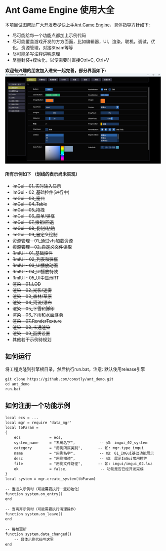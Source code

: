 # Ant Game Engine 使用大全
本项目试图帮助广大开发者尽快上手[Ant Game Engine](https://github.com/ejoy/ant)，具体指导方针如下:
* 尽可能给每一个功能点都加上示例代码
* 尽可能覆盖游戏开发的方方面面，比如编辑器，UI，渲染，联机，调试，优化，资源管理，对接Steam等等
* 尽可能多写注释讲明原理
* 尽量封装+模块化，以便需要时直接Ctrl+C, Ctrl+V


**欢迎有兴趣的朋友加入进来一起完善，部分界面如下:**
![界面预览](./img/icon.png)

#### 所有示例如下 （划线的表示尚未实现）
* ~~ImGui - 01_实时输入显示~~
* ImGui - 02_基础控件(进行中)
* ~~ImGui - 03_窗口~~
* ~~ImGui - 04_Table~~
* ~~ImGui - 05_拖拽~~
* ~~ImGui - 06_菜单/弹框~~
* ~~ImGui - 07_撤销/回退~~
* ~~ImGui - 08_复制/粘贴~~
* ~~ImGui - 09_自定义绘制~~
* ~~资源管理 - 01_通过vfs加载资源~~
* ~~资源管理 - 02_自定义文件读取~~
* ~~RmlUI - 01_基础控件~~
* ~~RmlUI - 02_列表和弹框~~
* ~~RmlUI - 03_UI播放动画~~
* ~~RmlUI - 04_UI播放特效~~
* ~~RmlUI - 05_UI中显示RT~~
* ~~渲染 - 01_LOD~~
* ~~渲染 - 02_光影/迷雾~~
* ~~渲染 - 03_森林/草原~~
* ~~渲染 - 04_河流/瀑布~~
* ~~渲染 - 05_下雪和脚印~~
* ~~渲染 - 06_下雨和水面涟漪~~
* ~~渲染 - 07_RenderTexture~~
* ~~渲染 - 08_卡通渲染~~
* ~~渲染 - 09_画质设置~~
* 其他若干示例待规划


## 如何运行
将工程克隆到引擎根目录，然后执行run.bat，注意: 默认使用release引擎
```
git clone https://github.com/constly/ant_demo.git
cd ant_demo
run.bat 
```


## 如何注册一个功能示例
```
local ecs = ...
local mgr = require "data_mgr"
local tbParam = 
{
    ecs             = ecs,
    system_name     = "系统名字",           -- 如: imgui_02_system
    category        = "用例所属类别",       -- 如: mgr.type_imgui
    name            = "用例名字",           -- 如: 01_ImGui基础功能展示
    desc            = "用例描述",           -- 如: 展示ImGui常用控件
    file            = "用例文件路径",       -- 如: imgui/imgui_02.lua
    ok              = false,               -- 功能是否已经开发完成
}
local system = mgr.create_system(tbParam)

-- 当进入示例时（可能需要执行一些初始化）
function system.on_entry()
end

-- 当离开示例时（可能需要执行清理操作）
function system.on_leave()
end

-- 每帧更新
function system.data_changed()
    -- 具体示例代码写这里
end
```